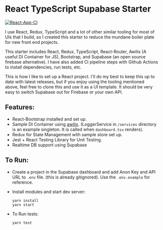 # React TypeScript Supabase Starter

[![React-App-CI](https://github.com/mwolfhoffman/react-jack/actions/workflows/main.yml/badge.svg?branch=master)](https://github.com/mwolfhoffman/react-typescript-supabase-starter/actions/workflows/main.yml)


I use React, Redux, TypeScript and a lot of other similar tooling for most of UIs that I build, so I created this starter to reduce the mundane boiler plate for new front end projects. 

This starter includes React, Redux, TypeScript, React-Router, Awilix (A useful DI Container for JS), Bootstrap, and Supabase (an open source firebase alternative). I have also added CI pipeline steps with Github Actions to install dependencies, run tests, etc. 

This is how I like to set up a React project. I'll do my best to keep this up to date with latest releases, but if you enjoy using the tooling mentioned above, feel free to clone this and use it as a UI template. It should be very easy to switch Supabase out for Firebase or your own API.


## Features:
- React-Bootstrap installed and set up.
- Sample DI Container using [awilix]("https://github.com/jeffijoe/awilix"). (LoggerService in `/services` directory is an example singleton. It is called when `dashboard.tsx` renders).
- Redux for State Management with sample store set up. 
- Jest + React Testing Library for Unit Testing.
- Realtime DB support using Supabase

## To Run: 

- Create a project in the Supabase dashboard and add Anon Key and API URL to `.env` file. (this is already gitignored). Use the `.env.example` for reference.

- Install modules and start dev server: 
    ```
    yarn install
    yarn start
    ```

- To Run tests:
    ```
    yarn test
    ```
